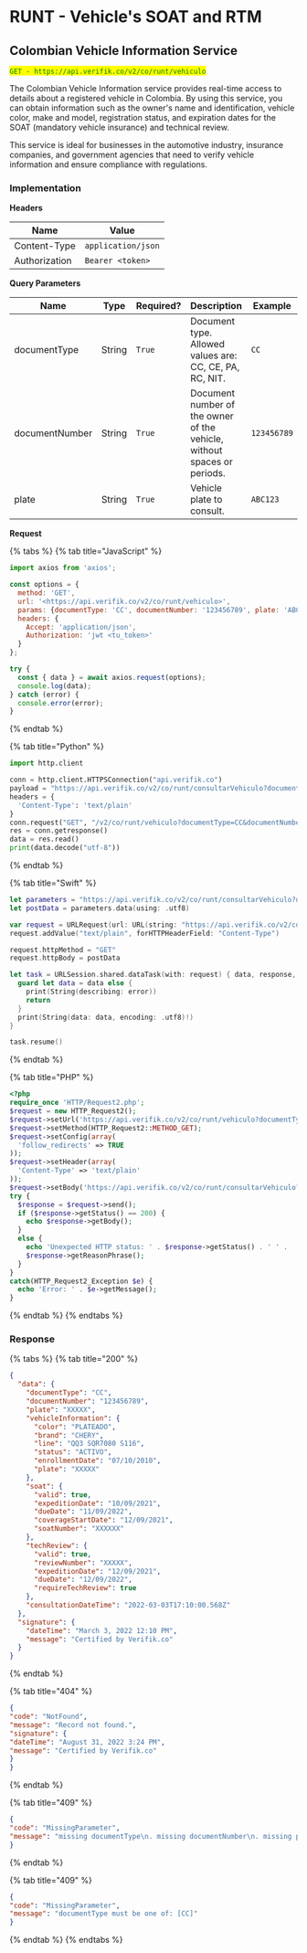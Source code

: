 # RUNT - Vehicle's SOAT and RTM

## Colombian Vehicle Information Service

<mark style="color:green;">`GET - https://api.verifik.co/v2/co/runt/vehiculo`</mark>

The Colombian Vehicle Information service provides real-time access to details about a registered vehicle in Colombia. By using this service, you can obtain information such as the owner's name and identification, vehicle color, make and model, registration status, and expiration dates for the SOAT (mandatory vehicle insurance) and technical review.

This service is ideal for businesses in the automotive industry, insurance companies, and government agencies that need to verify vehicle information and ensure compliance with regulations.

### Implementation

**Headers**

| Name          | Value              |
| ------------- | ------------------ |
| Content-Type  | `application/json` |
| Authorization | `Bearer <token>`   |

**Query Parameters**

<table><thead><tr><th width="191">Name</th><th width="87">Type</th><th width="107">Required?</th><th>Description</th><th>Example</th></tr></thead><tbody><tr><td>documentType</td><td>String</td><td><code>True</code></td><td>Document type. Allowed values are: CC, CE, PA, RC, NIT.</td><td><code>CC</code></td></tr><tr><td>documentNumber</td><td>String</td><td><code>True</code></td><td>Document number of the owner of the vehicle, without spaces or periods.</td><td><code>123456789</code></td></tr><tr><td>plate</td><td>String</td><td><code>True</code></td><td>Vehicle plate to consult.</td><td><code>ABC123</code></td></tr></tbody></table>

**Request**

{% tabs %}
{% tab title="JavaScript" %}

```javascript
import axios from 'axios';

const options = {
  method: 'GET',
  url: '<https://api.verifik.co/v2/co/runt/vehiculo>',
  params: {documentType: 'CC', documentNumber: '123456789', plate: 'ABC123'},
  headers: {
    Accept: 'application/json',
    Authorization: 'jwt <tu_token>'
  }
};

try {
  const { data } = await axios.request(options);
  console.log(data);
} catch (error) {
  console.error(error);
}
```

{% endtab %}

{% tab title="Python" %}

```python
import http.client

conn = http.client.HTTPSConnection("api.verifik.co")
payload = "https://api.verifik.co/v2/co/runt/consultarVehiculo?documentType=CC&documentNumber=98622259&plate=KBU003"
headers = {
  'Content-Type': 'text/plain'
}
conn.request("GET", "/v2/co/runt/vehiculo?documentType=CC&documentNumber=&plate=", payload, headers)
res = conn.getresponse()
data = res.read()
print(data.decode("utf-8"))
```

{% endtab %}

{% tab title="Swift" %}

```swift
let parameters = "https://api.verifik.co/v2/co/runt/consultarVehiculo?documentType=CC&documentNumber=98622259&plate=KBU003"
let postData = parameters.data(using: .utf8)

var request = URLRequest(url: URL(string: "https://api.verifik.co/v2/co/runt/vehiculo?documentType=CC&documentNumber=&plate=")!,timeoutInterval: Double.infinity)
request.addValue("text/plain", forHTTPHeaderField: "Content-Type")

request.httpMethod = "GET"
request.httpBody = postData

let task = URLSession.shared.dataTask(with: request) { data, response, error in 
  guard let data = data else {
    print(String(describing: error))
    return
  }
  print(String(data: data, encoding: .utf8)!)
}

task.resume()

```

{% endtab %}

{% tab title="PHP" %}

```php
<?php
require_once 'HTTP/Request2.php';
$request = new HTTP_Request2();
$request->setUrl('https://api.verifik.co/v2/co/runt/vehiculo?documentType=CC&documentNumber=&plate=');
$request->setMethod(HTTP_Request2::METHOD_GET);
$request->setConfig(array(
  'follow_redirects' => TRUE
));
$request->setHeader(array(
  'Content-Type' => 'text/plain'
));
$request->setBody('https://api.verifik.co/v2/co/runt/consultarVehiculo?documentType=CC&documentNumber=98622259&plate=KBU003');
try {
  $response = $request->send();
  if ($response->getStatus() == 200) {
    echo $response->getBody();
  }
  else {
    echo 'Unexpected HTTP status: ' . $response->getStatus() . ' ' .
    $response->getReasonPhrase();
  }
}
catch(HTTP_Request2_Exception $e) {
  echo 'Error: ' . $e->getMessage();
}
```

{% endtab %}
{% endtabs %}

### **Response**

{% tabs %}
{% tab title="200" %}

```json
{
  "data": {
    "documentType": "CC",
    "documentNumber": "123456789",
    "plate": "XXXXX",
    "vehicleInformation": {
      "color": "PLATEADO",
      "brand": "CHERY",
      "line": "QQ3 SQR7080 S116",
      "status": "ACTIVO",
      "enrollmentDate": "07/10/2010",
      "plate": "XXXXX"
    },
    "soat": {
      "valid": true,
      "expeditionDate": "10/09/2021",
      "dueDate": "11/09/2022",
      "coverageStartDate": "12/09/2021",
      "soatNumber": "XXXXXX"
    },
    "techReview": {
      "valid": true,
      "reviewNumber": "XXXXX",
      "expeditionDate": "12/09/2021",
      "dueDate": "12/09/2022",
      "requireTechReview": true
    },
    "consultationDateTime": "2022-03-03T17:10:00.568Z"
  },
  "signature": {
    "dateTime": "March 3, 2022 12:10 PM",
    "message": "Certified by Verifik.co"
  }
}
```

{% endtab %}

{% tab title="404" %}

```json
{
"code": "NotFound",
"message": "Record not found.",
"signature": {
"dateTime": "August 31, 2022 3:24 PM",
"message": "Certified by Verifik.co"
}
}
```

{% endtab %}

{% tab title="409" %}

```json
{
"code": "MissingParameter",
"message": "missing documentType\n. missing documentNumber\n. missing plate\n"
}
```

{% endtab %}

{% tab title="409" %}

```json
{
"code": "MissingParameter",
"message": "documentType must be one of: [CC]"
}
```

{% endtab %}
{% endtabs %}
